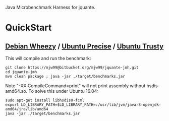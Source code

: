 Java Microbenchmark Harness for jquante.

# QuickStart #

## [Debian Wheezy](http://www.debian.org/releases/wheezy/) / [Ubuntu Precise](http://releases.ubuntu.com/precise/) / [Ubuntu Trusty](http://releases.ubuntu.com/trusty/)

This will compile and run the benchmark:

    git clone https://mjw99@bitbucket.org/mjw99/jquante-jmh.git
    cd jquante-jmh
    mvn clean package ; java -jar ./target/benchmarks.jar

Note "-XX:CompileCommand=print" will not print assembly without hsdis-amd64.so. To solve this under Ubuntu 16.04:
```
sudo apt-get install libhsdis0-fcml
export LD_LIBRARY_PATH=$LD_LIBRARY_PATH=:/usr/lib/jvm/java-8-openjdk-amd64/jre/lib/amd64
java -jar ./target/benchmarks.jar
```


